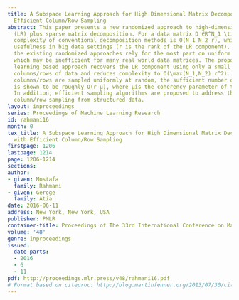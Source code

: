 ```yaml
---
title: A Subspace Learning Approach for High Dimensional Matrix Decomposition with
  Efficient Column/Row Sampling
abstract: This paper presents a new randomized approach to high-dimensional low rank
  (LR) plus sparse matrix decomposition. For a data matrix D ∈R^N_1 \times N_2, the
  complexity of conventional decomposition methods is O(N_1 N_2 r), which limits their
  usefulness in big data settings (r is the rank of the LR component). In addition,
  the existing randomized approaches rely for the most part on uniform random sampling,
  which may be inefficient for many real world data matrices. The proposed subspace
  learning based approach recovers the LR component using only a small subset of the
  columns/rows of data and reduces complexity to O(\max(N_1,N_2) r^2). Even when the
  columns/rows are sampled uniformly at random, the sufficient number of sampled columns/rows
  is shown to be roughly O(r μ), where μis the coherency parameter of the LR component.
  In addition, efficient sampling algorithms are proposed to address the problem of
  column/row sampling from structured data.
layout: inproceedings
series: Proceedings of Machine Learning Research
id: rahmani16
month: 0
tex_title: A Subspace Learning Approach for High Dimensional Matrix Decomposition
  with Efficient Column/Row Sampling
firstpage: 1206
lastpage: 1214
page: 1206-1214
sections: 
author:
- given: Mostafa
  family: Rahmani
- given: Geroge
  family: Atia
date: 2016-06-11
address: New York, New York, USA
publisher: PMLR
container-title: Proceedings of The 33rd International Conference on Machine Learning
volume: '48'
genre: inproceedings
issued:
  date-parts:
  - 2016
  - 6
  - 11
pdf: http://proceedings.mlr.press/v48/rahmani16.pdf
# Format based on citeproc: http://blog.martinfenner.org/2013/07/30/citeproc-yaml-for-bibliographies/
---
```

